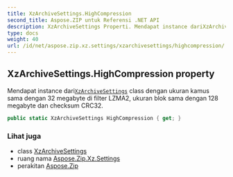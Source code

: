 ```yaml
---
title: XzArchiveSettings.HighCompression
second_title: Aspose.ZIP untuk Referensi .NET API
description: XzArchiveSettings Properti. Mendapat instance dariXzArchiveSettings class dengan ukuran kamus sama dengan 32 megabyte di filter LZMA2 ukuran blok sama dengan 128 megabyte dan checksum CRC32.
type: docs
weight: 40
url: /id/net/aspose.zip.xz.settings/xzarchivesettings/highcompression/
---
```

## XzArchiveSettings.HighCompression property

Mendapat instance dari[`XzArchiveSettings`](../) class dengan ukuran kamus sama dengan 32 megabyte di filter LZMA2, ukuran blok sama dengan 128 megabyte dan checksum CRC32.

```csharp
public static XzArchiveSettings HighCompression { get; }
```

### Lihat juga

* class [XzArchiveSettings](../)
* ruang nama [Aspose.Zip.Xz.Settings](../../xzarchivesettings/)
* perakitan [Aspose.Zip](../../../)


